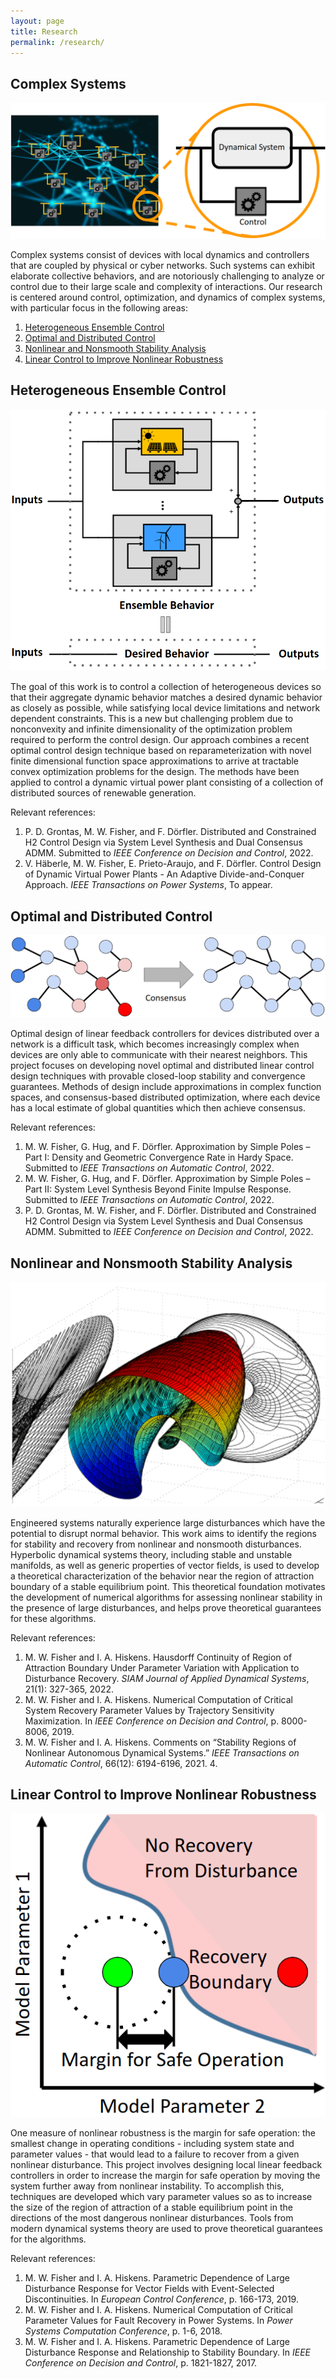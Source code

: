 ```yaml
---
layout: page
title: Research
permalink: /research/
---
```


## Complex Systems

![Complex Systems](/figs/complex_systems.png)

Complex systems consist of devices with local dynamics and controllers that
are coupled by physical or cyber networks.
Such systems can exhibit elaborate collective behaviors, and are notoriously
challenging to analyze or control due to their large scale and complexity of
interactions.
Our research is centered around control, optimization, and dynamics of
complex systems, with particular focus in the following areas:

1. [Heterogeneous Ensemble Control](#heterogeneous-ensemble-control)
2. [Optimal and Distributed Control](#optimal-and-distributed-control)
3. [Nonlinear and Nonsmooth Stability Analysis](#nonlinear-and-nonsmooth-stability-analysis)
4. [Linear Control to Improve Nonlinear Robustness](#linear-control-to-improve-nonlinear-robustness)

## Heterogeneous Ensemble Control

![Ensemble Control](/figs/ensemble_1.png)

The goal of this work is to control a collection of heterogeneous
devices so that their aggregate dynamic behavior matches a desired dynamic
behavior as closely as possible, while satisfying local device limitations and
network dependent constraints.
This is a new but challenging problem due to nonconvexity and infinite
dimensionality of the optimization problem required to perform the control
design. Our approach combines a recent optimal control design technique based on
reparameterization with novel finite dimensional function space approximations
to arrive at tractable convex optimization problems for the design.
The methods have been applied to control a dynamic virtual power plant
consisting of a collection of distributed sources of renewable generation.

Relevant references:
1. P. D. Grontas, M. W. Fisher, and
F. Dörfler. Distributed and Constrained H2 Control Design via System
Level Synthesis and Dual Consensus ADMM. Submitted to *IEEE Conference
on Decision and Control*, 2022.
2. V. Häberle, M. W. Fisher,
E. Prieto-Araujo, and F. Dörfler. Control Design of Dynamic Virtual
Power Plants - An Adaptive Divide-and-Conquer Approach. *IEEE
Transactions on Power Systems*, To appear.

## Optimal and Distributed Control

![Distributed Control](/figs/ensemble_2.png)

Optimal design of linear feedback controllers for devices distributed over a
network is a difficult task, which becomes increasingly complex when
devices are only able to communicate with their nearest neighbors.
This project focuses on developing novel optimal and distributed linear control
design techniques with provable closed-loop stability and convergence
guarantees.
Methods of design include approximations in complex function spaces, and
consensus-based distributed optimization, where each device has a local
estimate of global quantities which then achieve consensus.
	 
Relevant references:
1. M. W. Fisher, G. Hug, and
F. Dörfler. Approximation by Simple Poles – Part I: Density and
Geometric Convergence Rate in Hardy Space. Submitted to *IEEE
Transactions on Automatic Control*, 2022.
2. M. W. Fisher, G. Hug, and
F. Dörfler. Approximation by Simple Poles – Part II: System Level
Synthesis Beyond Finite Impulse Response. Submitted to *IEEE
Transactions on Automatic Control*, 2022.
3. P. D. Grontas,
M. W. Fisher, and F. Dörfler. Distributed and Constrained H2 Control
Design via System Level Synthesis and Dual Consensus ADMM. Submitted
to *IEEE Conference on Decision and Control*, 2022.

## Nonlinear and Nonsmooth Stability Analysis

![Nonlinear Stability](/figs/stability_1.png)

Engineered systems naturally experience large disturbances which have the
potential to disrupt normal behavior.
This work aims to identify the regions for stability and recovery from
nonlinear and nonsmooth disturbances.
Hyperbolic dynamical systems theory, including stable and unstable manifolds,
as well as generic properties of vector fields, is used to develop a
theoretical characterization of the behavior near the region of attraction
boundary of a stable equilibrium point.
This theoretical foundation motivates the development of numerical algorithms
for assessing nonlinear stability in the presence of large disturbances, and
helps prove theoretical guarantees for these algorithms.

Relevant references:
1. M. W. Fisher and I. A. Hiskens. Hausdorff
Continuity of Region of Attraction Boundary Under Parameter Variation
with Application to Disturbance Recovery. *SIAM Journal of Applied
Dynamical Systems*, 21(1): 327-365, 2022.
2. M. W. Fisher and
I. A. Hiskens. Numerical Computation of Critical System Recovery
Parameter Values by Trajectory Sensitivity Maximization. In *IEEE
Conference on Decision and Control*, p. 8000-8006, 2019.
3. M. W. Fisher and I. A. Hiskens. Comments on “Stability Regions of
Nonlinear Autonomous Dynamical Systems.” *IEEE Transactions on
Automatic Control*, 66(12): 6194-6196, 2021.  4.

## Linear Control to Improve Nonlinear Robustness

![Nonlinear Control](/figs/stability_2.png)

One measure of nonlinear robustness is the margin for safe operation:
the smallest change in operating conditions - including system state and
parameter values - that would lead to a failure to recover from a given
nonlinear disturbance.
This project involves designing local linear feedback controllers in order to
increase the margin for safe operation by moving the system further away from
nonlinear instability.
To accomplish this, techniques are developed which vary parameter values so
as to increase the size of the region of attraction of a stable equilibrium
point in the directions of the most dangerous nonlinear disturbances.
Tools from modern dynamical systems theory are used to prove theoretical
guarantees for the algorithms.

Relevant references:
1. M. W. Fisher and I. A. Hiskens. Parametric
Dependence of Large Disturbance Response for Vector Fields with
Event-Selected Discontinuities. In *European Control Conference*,
p. 166-173, 2019.
2. M. W. Fisher and I. A. Hiskens. Numerical
Computation of Critical Parameter Values for Fault Recovery in Power
Systems. In *Power Systems Computation Conference*, p. 1-6, 2018.
3. M. W. Fisher and I. A. Hiskens. Parametric Dependence of Large
Disturbance Response and Relationship to Stability Boundary. In *IEEE
Conference on Decision and Control*, p. 1821-1827, 2017.


